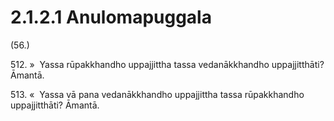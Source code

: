 

# 2.1.2.1 Anulomapuggala





(56.)

512\. »  Yassa rūpakkhandho uppajjittha tassa vedanākkhandho uppajjitthāti? Āmantā.

513\. «  Yassa vā pana vedanākkhandho uppajjittha tassa rūpakkhandho uppajjitthāti? Āmantā.



